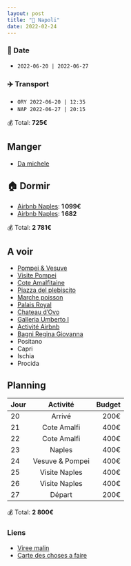```yaml
---
layout: post
title: "🍕 Napoli"
date: 2022-02-24
---
```


### 📅 Date

- `2022-06-20 | 2022-06-27`

### ✈️ Transport

- `ORY 2022-06-20 | 12:35`
- `NAP 2022-06-27 | 20:15`

💰 Total: **725€**

## Manger

- [Da michele](https://g.page/damichele1870)

## 🏠 Dormir

- [Airbnb Naples](https://www.airbnb.fr/rooms/1819277?adults=8&check_in=2022-06-20&federated_search_id=43b8a59a-2a0c-4c85-834e-62539c37c05b&source_impression_id=p3_1645725193_J5NCGOxGZ6KpeCZd&guests=1&check_out=2022-06-23): **1 099€**
- [Airbnb Naples](https://www.airbnb.fr/rooms/23702724?source_impression_id=p3_1645723572_YI9a4cNLOhyBFXcN&check_in=2022-06-23&guests=1&adults=1&check_out=2022-06-27): **1 682**

💰 Total: **2 781€**

## A voir

- [Pompei & Vesuve](https://www.getyourguide.fr/naples-l162/une-journee-au-mont-vesuve-et-aux-ruines-de-pompei-t11049/?date_from=2022-06-20&date_to=2022-06-27&lang=fr)
- [Visite Pompei](https://www.airbnb.fr/experiences/176605?adults=8&location=Naples&currentTab=experience_tab&federatedSearchId=c91015e8-b6d4-49b4-a1e2-02c821e316bc&sectionId=053ff5dd-49f9-4eac-96ae-150e00dc76be&source=p2&startDate=2022-06-21)
- [Cote Amalfitaine](https://www.getyourguide.fr/naples-l162/depuis-naples-ou-sorrente-excursion-cote-amalfitaine-t395045/?date_from=2022-06-20&date_to=2022-06-27)
- [Piazza del plebiscito](https://goo.gl/maps/iYe5XRiGwEewoxLq5)
- [Marche poisson](https://goo.gl/maps/SgPGGV7kgpNUdUfV6)
- [Palais Royal](https://goo.gl/maps/9oamWGB5rWrYVpvbA)
- [Chateau d’Ovo](https://goo.gl/maps/RuYVaamvW5KDhECD8)
- [Galleria Umberto I](https://goo.gl/maps/5RByN7WFQAtaDRNd8)
- [Activité Airbnb](https://www.airbnb.fr/s/Naples/experiences?refinement_paths%5B%5D=%2Fexperiences&tab_id=experience_tab&adults=1&query=Naples%2C%20Italy&flexible_trip_lengths%5B%5D=weekend_trip&date_picker_type=calendar&rank_mode=default&experience_languages%5B%5D=2&search_type=filter_change&checkin=2022-06-23&source=structured_search_input_header)
- [Bagni Regina Giovanna](https://goo.gl/maps/c4EmqDRUFcUte9dE8)
- Positano
- Capri
- Ischia
- Procida

## Planning

| Jour   |      Activité      |  Budget |
|----------|:-------------:|------:|
| 20 |  Arrivé | 200€ |
| 21 |  Cote Amalfi | 400€ |
| 22 |  Cote Amalfi | 400€ |
| 23 |  Naples | 400€ |
| 24 |  Vesuve & Pompei | 400€ |
| 25 |  Visite Naples | 400€ |
| 26 |  Visite Naples | 400€ |
| 27 |  Départ  | 200€ |

💰 Total: **2 800€**

### Liens

- [Viree malin](https://www.viree-malin.fr/visiter-naples-5-jours)
- [Carte des choses a faire](https://goo.gl/maps/P6nDNyezw2Tc25Xg8)
